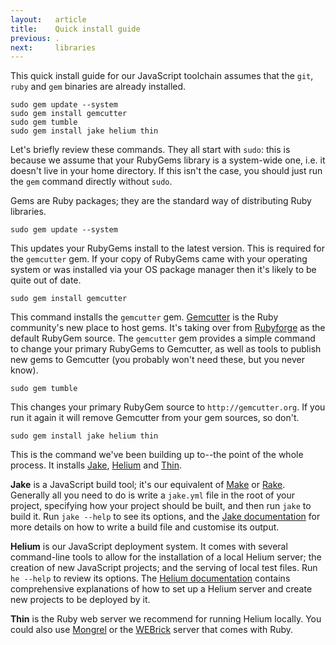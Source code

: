 ```yaml
---
layout:   article
title:    Quick install guide
previous: .
next:     libraries
---
```



This quick install guide for our JavaScript toolchain assumes that the `git`,
`ruby` and `gem` binaries are already installed.

    sudo gem update --system
    sudo gem install gemcutter
    sudo gem tumble
    sudo gem install jake helium thin

Let's briefly review these commands. They all start with `sudo`: this is
because we assume that your RubyGems library is a system-wide one, i.e. it
doesn't live in your home directory. If this isn't the case, you should just
run the `gem` command directly without `sudo`.

Gems are Ruby packages; they are the standard way of distributing Ruby
libraries.

    sudo gem update --system

This updates your RubyGems install to the latest version. This is required
for the `gemcutter` gem. If your copy of RubyGems came with your operating
system or was installed via your OS package manager then it's likely to be
quite out of date.

    sudo gem install gemcutter

This command installs the `gemcutter` gem. [Gemcutter][gemcutter] is the Ruby
community's new place to host gems. It's taking over from
[Rubyforge][rubyforge] as the default RubyGem source. The `gemcutter` gem
provides a simple command to change your primary RubyGems to Gemcutter, as well
as tools to publish new gems to Gemcutter (you probably won't need these, but
you never know).

    sudo gem tumble

This changes your primary RubyGem source to `http://gemcutter.org`. If you run
it again it will remove Gemcutter from your gem sources, so don't.

    sudo gem install jake helium thin

This is the command we've been building up to--the point of the whole process.
It installs [Jake][jake], [Helium][helium] and [Thin][thin].

**Jake** is a JavaScript build tool; it's our equivalent of [Make][make] or
[Rake][rake]. Generally all you need to do is write a `jake.yml` file in the
root of your project, specifying how your project should be built, and then run
`jake` to build it. Run `jake --help` to see its options, and the
[Jake documentation][jakedocs] for more details on how to write a build file
and customise its output.

**Helium** is our JavaScript deployment system. It comes with several command-line
tools to allow for the installation of a local Helium server; the creation of
new JavaScript projects; and the serving of local test files. Run `he --help`
to review its options. The [Helium documentation][hedocs] contains
comprehensive explanations of how to set up a Helium server and create new
projects to be deployed by it.

**Thin** is the Ruby web server we recommend for running Helium locally. You
could also use [Mongrel][mongrel] or the [WEBrick][webrick] server that comes
with Ruby.

  [gemcutter]: http://gemcutter.org/
  [rubyforge]: http://rubyforge.org/
  [jake]:      http://github.com/jcoglan/jake
  [jakedocs]:  /jake.html
  [helium]:    http://github.com/othermedia/helium
  [hedocs]:    /helium.html
  [thin]:      http://code.macournoyer.com/thin/
  [make]:      http://www.gnu.org/software/make/
  [rake]:      http://github.com/jimweirich/rake
  [mongrel]:   http://mongrel.rubyforge.org/
  [webrick]:   http://microjet.ath.cx/webrickguide/html/
